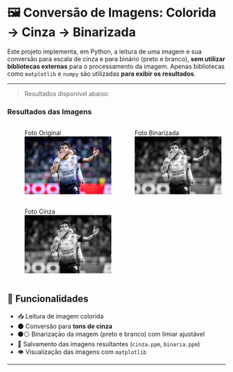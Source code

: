 # 🖼️ Conversão de Imagens: Colorida → Cinza → Binarizada

Este projeto implementa, em Python, a leitura de uma imagem e sua conversão para escala de cinza e para binário (preto e branco), **sem utilizar bibliotecas externas** para o processamento da imagem. Apenas bibliotecas como `matplotlib` e `numpy` são utilizadas **para exibir os resultados**.

---

> Resultados disponível abaixo:

<h3>Resultados das Imagens</h3>

<p float="left">
  <figure style="display: inline-block; margin-right: 10px;">
    <figcaption>Foto Original</figcaption>
    <img src="yuri_temp.jpg" alt="Foto Original" width="200"/>
  </figure>

  <figure style="display: inline-block; margin-right: 10px;">
    <figcaption>Foto Binarizada</figcaption>
    <img src="binaria_temp.png" alt="Foto Binarizada" width="200"/> 
  </figure>

  <figure style="display: inline-block;">
    <figcaption>Foto Cinza</figcaption>
    <img src="cinza_temp.png" alt="Foto Cinza" width="200"/>
  </figure>
</p>


## 🚀 Funcionalidades

- 📥 Leitura de imagem colorida
- 🌑 Conversão para **tons de cinza**
- ⚫⚪ Binarização da imagem (preto e branco) com limiar ajustável
- 💾 Salvamento das imagens resultantes (`cinza.ppm`, `binaria.ppm`)
- 👁️ Visualização das imagens com `matplotlib`

---